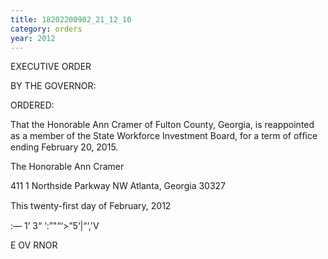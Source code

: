 ```yaml
---
title: 18202200902_21_12_10
category: orders
year: 2012
---
```

 

EXECUTIVE ORDER

BY THE GOVERNOR:

ORDERED:

That the Honorable Ann Cramer of Fulton County, Georgia, is
reappointed as a member of the State Workforce Investment Board,
for a term of ofﬁce ending February 20, 2015.

The Honorable Ann Cramer

411 1 Northside Parkway NW
Atlanta, Georgia 30327

This twenty-ﬁrst day of February, 2012

       

 

:— 1’ 3“ ‘:”"“‘>”5‘|“‘,'V

E OV RNOR

  

